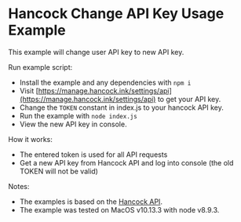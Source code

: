 # Hancock Change API Key Usage Example

This example will change user API key to new API key.

Run example script:
- Install the example and any dependencies with `npm i`
- Visit [https://manage.hancock.ink/settings/api](https://manage.hancock.ink/settings/api) to get your API key.
- Change the `TOKEN` constant in index.js to your hancock API key.
- Run the example with `node index.js`
- View the new API key in console.

How it works:
- The entered token is used for all API requests
- Get a new API key from Hancock API and log into console (the old TOKEN will not be valid)

Notes:
- The examples is based on the [Hancock API](https://api.hancock.ink/docs/).
- The example was tested on MacOS v10.13.3 with node v8.9.3.

